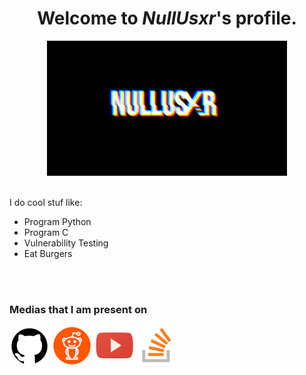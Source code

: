 <!DOCTYPE html>
<html>
  <body>
    <center><h1>Welcome to <I>NullUsxr</I>'s profile.</h1>
	<img src="https://raw.githubusercontent.com/NullUsxr/NullUsxr/main/NullUsxr_384x216.png" alt="NullUsxr"></center>
    <br>
    <p font-family="Terminal";>I do cool stuf like: </p>
    <ul>
      <li>Program Python</li>
      <li>Program C</li>
      <li>Vulnerability Testing</li>
      <li>Eat Burgers</li>
    </ul>
    <br>
    <br>
    <h3>Medias that I am present on</h3>
    <a href="https://www.github.com/NullUsxr"><img src="https://raw.githubusercontent.com/NullUsxr/NullUsxr/main/64x64/github_64x64.png" alt="Github"></a>
    <a href="https://www.reddit.com/u/NullUsxr"><img src="https://raw.githubusercontent.com/NullUsxr/NullUsxr/main/64x64/reddit_64x64.png" alt="Reddit"></a>
    <a href="https://www.youtube.com/channel/UCcOpTh8-EWsieQvPstZLRHg"><img src="https://raw.githubusercontent.com/NullUsxr/NullUsxr/main/64x64/youtube_64x64.png" alt="YouTube"></a>
    <a href="https://stackoverflow.com/users/18910967/nullusxr"><img src="https://raw.githubusercontent.com/NullUsxr/NullUsxr/main/64x64/stack-overflow_64x64.png" alt="Stack Overflow"></a>
  </body>
</html>
